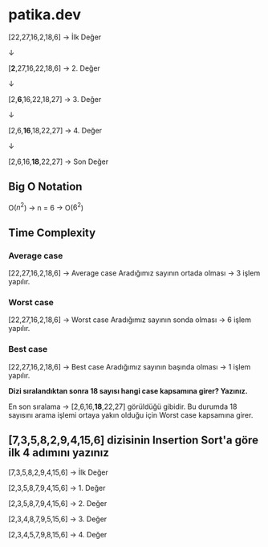 # patika.dev

[22,27,16,2,18,6] &#8594; İlk Değer

&#8595;

[**2**,27,16,22,18,6] &#8594; 2. Değer

&#8595;

[2,**6**,16,22,18,27] &#8594; 3. Değer

&#8595;

[2,6,**16**,18,22,27] &#8594; 4. Değer

&#8595;

[2,6,16,**18**,22,27] &#8594; Son Değer

## Big O Notation

O($n^2$) &#8594; n = 6 &#8594; O($6^2$)

## Time Complexity

### Average case

[22,27,16,2,18,6] &#8594; Average case Aradığımız sayının ortada olması &#8594; 3 işlem yapılır.

### Worst case

[22,27,16,2,18,6] &#8594; Worst case Aradığımız sayının sonda olması &#8594; 6 işlem yapılır.

### Best case

[22,27,16,2,18,6] &#8594; Best case Aradığımız sayının başında olması &#8594; 1 işlem yapılır.

**Dizi sıralandıktan sonra 18 sayısı hangi case kapsamına girer? Yazınız.**

En son sıralama &#8594; [2,6,16,**18**,22,27] görüldüğü gibidir.
Bu durumda 18 sayısını arama işlemi ortaya yakın olduğu için Worst case kapsamına girer.

## [7,3,5,8,2,9,4,15,6] dizisinin Insertion Sort'a göre ilk 4 adımını yazınız

[7,3,5,8,2,9,4,15,6] &#8594; İlk Değer

[2,3,5,8,7,9,4,15,6] &#8594; 1. Değer

[2,3,5,8,7,9,4,15,6] &#8594; 2. Değer

[2,3,4,8,7,9,5,15,6] &#8594; 3. Değer

[2,3,4,5,7,9,8,15,6] &#8594; 4. Değer
